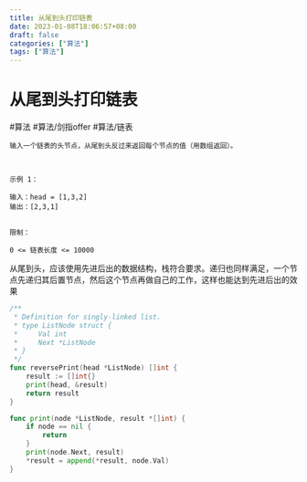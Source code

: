 ```yaml
---
title: 从尾到头打印链表
date: 2023-01-08T18:06:57+08:00
draft: false
categories: ["算法"]
tags: ["算法"]
---
```


# 从尾到头打印链表
#算法
#算法/剑指offer
#算法/链表

```
输入一个链表的头节点，从尾到头反过来返回每个节点的值（用数组返回）。

 

示例 1：

输入：head = [1,3,2]
输出：[2,3,1]
 

限制：

0 <= 链表长度 <= 10000
```

从尾到头，应该使用先进后出的数据结构，栈符合要求。递归也同样满足，一个节点先递归其后置节点，然后这个节点再做自己的工作，这样也能达到先进后出的效果	

```go
/**
 * Definition for singly-linked list.
 * type ListNode struct {
 *     Val int
 *     Next *ListNode
 * }
 */
func reversePrint(head *ListNode) []int {
    result := []int{}
    print(head, &result)
    return result
}

func print(node *ListNode, result *[]int) {
    if node == nil {
        return
    }
    print(node.Next, result)
    *result = append(*result, node.Val)
}
```